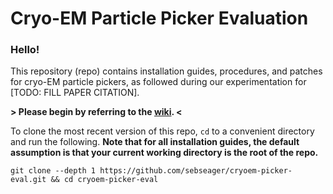 # Cryo-EM Particle Picker Evaluation

### Hello!

This repository (repo) contains installation guides, procedures, and patches for cryo-EM particle pickers, as followed during our experimentation for [TODO: FILL PAPER CITATION].

**> Please begin by referring to the [wiki](../../wiki). <**

To clone the most recent version of this repo, `cd` to a convenient directory and run the following. **Note that for all installation guides, the default assumption is that your current working directory is the root of the repo.**

```shell script
git clone --depth 1 https://github.com/sebseager/cryoem-picker-eval.git && cd cryoem-picker-eval
```
